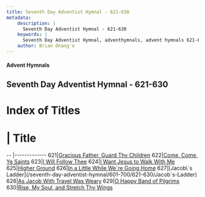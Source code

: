 ```yaml
---
title: Seventh Day Adventist Hymnal - 621-630
metadata:
    description: |
      Seventh Day Adventist Hymnal - 621-630
    keywords: |
      Seventh Day Adventist Hymnal, adventhymnals, advent hymnals 621-630
    author: Brian Onang'o
---
```


#### Advent Hymnals
## Seventh Day Adventist Hymnal - 621-630

# Index of Titles
# | Title                        
-- |-------------
621|[Gracious Father, Guard Thy Children](/seventh-day-adventist-hymnal/601-700/621-630/Gracious-Father,-Guard-Thy-Children)
622|[Come, Come, Ye Saints](/seventh-day-adventist-hymnal/601-700/621-630/Come,-Come,-Ye-Saints)
623|[I Will Follow Thee](/seventh-day-adventist-hymnal/601-700/621-630/I-Will-Follow-Thee)
624|[I Want Jesus to Walk With Me](/seventh-day-adventist-hymnal/601-700/621-630/I-Want-Jesus-to-Walk-With-Me)
625|[Higher Ground](/seventh-day-adventist-hymnal/601-700/621-630/Higher-Ground)
626|[In a Little While We\`re Going Home](/seventh-day-adventist-hymnal/601-700/621-630/In-a-Little-While-We`re-Going-Home)
627|[Jacob\`s Ladder](/seventh-day-adventist-hymnal/601-700/621-630/Jacob`s-Ladder)
628|[As Jacob With Travel Was Weary](/seventh-day-adventist-hymnal/601-700/621-630/As-Jacob-With-Travel-Was-Weary)
629|[O Happy Band of Pilgrims](/seventh-day-adventist-hymnal/601-700/621-630/O-Happy-Band-of-Pilgrims)
630|[Rise, My Soul, and Stretch Thy Wings](/seventh-day-adventist-hymnal/601-700/621-630/Rise,-My-Soul,-and-Stretch-Thy-Wings)